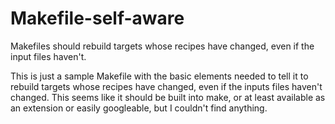 # Makefile-self-aware
Makefiles should rebuild targets whose recipes have changed, even if the input files haven't.


This is just a sample Makefile with the basic elements needed to tell it to rebuild targets whose recipes have changed, even if the inputs files haven't changed.  This seems like it should be built into make, or at least available as an extension or easily googleable, but I couldn't find anything.
